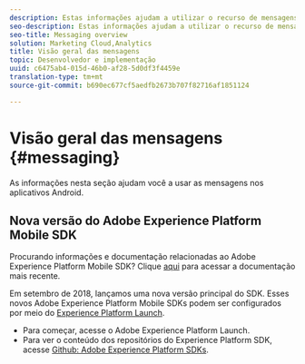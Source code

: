 ```yaml
---
description: Estas informações ajudam a utilizar o recurso de mensagens nos aplicativos do Android.
seo-description: Estas informações ajudam a utilizar o recurso de mensagens nos aplicativos do Android.
seo-title: Messaging overview
solution: Marketing Cloud,Analytics
title: Visão geral das mensagens
topic: Desenvolvedor e implementação
uuid: c6475ab4-015d-46b0-af28-5d0df3f4459e
translation-type: tm+mt
source-git-commit: b690ec677cf5aedfb2673b707f82716af1851124

---
```



# Visão geral das mensagens {#messaging}

As informações nesta seção ajudam você a usar as mensagens nos aplicativos Android.

## Nova versão do Adobe Experience Platform Mobile SDK

Procurando informações e documentação relacionadas ao Adobe Experience Platform Mobile SDK? Clique [aqui](https://aep-sdks.gitbook.io/docs/) para acessar a documentação mais recente.

Em setembro de 2018, lançamos uma nova versão principal do SDK. Esses novos Adobe Experience Platform Mobile SDKs podem ser configurados por meio do [Experience Platform Launch](https://www.adobe.com/experience-platform/launch.html).

* Para começar, acesse o Adobe Experience Platform Launch.
* Para ver o conteúdo dos repositórios do Experience Platform SDK, acesse [Github: Adobe Experience Platform SDKs](https://github.com/Adobe-Marketing-Cloud/acp-sdks).


